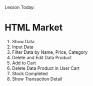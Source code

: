Lesson Today:
<h1>HTML Market</h1>
<ol>
<li>Show Data</li>
<li>Input Data</li>
<li>Filter Data by Name, Price, Category</li>
<li>Delete and Edit Data Product</li>
<li>Add to Cart</li>
<li>Delete Data Product in User Cart</li>
<li>Stock Completed</li>
<li>Show Transaction Detail</li>
</ol>